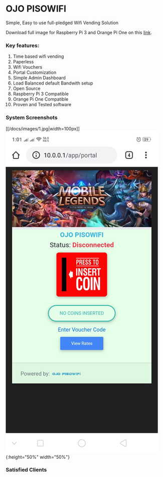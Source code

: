 # OJO PISOWIFI
Simple, Easy to use full-pledged Wifi Vending Solution

Download full image for Raspberry Pi 3 and Orange Pi One on this [link](https://drive.google.com/drive/folders/15UboJqOuVFNEyvm6qzDSouGNQfhIzHfZ?usp=sharing). 

### Key features:
1. Time based wifi vending
2. Paperless
3. Wifi Vouchers
4. Portal Customization
5. Simple Admin Dashboard
5. Load Balanced default Bandwith setup
6. Open Source
7. Raspberry Pi 3 Compatible
8. Orange Pi One Compatible
9. Proven and Tested software

### System Screenshots
[[/docs/images/1.jpg|width=100px]]
![image](/docs/images/1.jpg){:height="50%" width="50%"}

### Satisfied Clients

